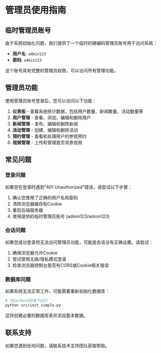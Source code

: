 # 管理员使用指南

## 临时管理员账号

由于系统初始化问题，我们提供了一个临时的硬编码管理员账号用于访问系统：

- **用户名**: `admin123`
- **密码**: `admin123`

这个账号具有完整的管理员权限，可以访问所有管理功能。

## 管理员功能

使用管理员账号登录后，您可以访问以下功能：

1. **仪表板** - 查看系统统计数据，包括用户数量、新闻数量、活动数量等
2. **用户管理** - 查看、添加、编辑和删除用户
3. **新闻管理** - 发布、编辑和删除新闻
4. **活动管理** - 创建、编辑和删除活动
5. **预约管理** - 查看和处理用户的参观预约
6. **视频管理** - 上传和管理首页背景视频

## 常见问题

### 登录问题

如果您在登录时遇到"401 Unauthorized"错误，请尝试以下步骤：

1. 确认您使用了正确的用户名和密码
2. 清除浏览器缓存和Cookie
3. 重启后端服务器
4. 使用提供的临时管理员账号 (admin123/admin123)

### 会话问题

如果您成功登录但无法访问管理员功能，可能是会话没有正确设置。请尝试：

1. 确保浏览器允许Cookie
2. 尝试使用无痕/隐私模式登录
3. 检查浏览器控制台是否有CORS或Cookie相关错误

### 数据库问题

如果系统无法正常工作，可能需要重新初始化数据库：

```bash
# 在backend目录下运行
python src/init_simple.py
```

这将创建必要的数据库表并添加基本数据。

## 联系支持

如果您遇到任何问题，请联系技术支持团队获取帮助。 